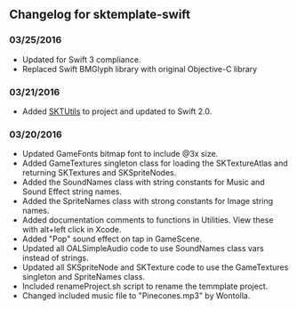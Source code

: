 ## Changelog for sktemplate-swift

### 03/25/2016
- Updated for Swift 3 compliance.
- Replaced Swift BMGlyph library with original Objective-C library

### 03/21/2016
- Added [SKTUtils](https://github.com/raywenderlich/SKTUtils) to project and updated to Swift 2.0.

### 03/20/2016
- Updated GameFonts bitmap font to include @3x size.
- Added GameTextures singleton class for loading the SKTextureAtlas and returning SKTextures and SKSpriteNodes.
- Added the SoundNames class with string constants for Music and Sound Effect string names.
- Added the SpriteNames class with strong constants for Image string names.
- Added documentation comments to functions in Utilities. View these with alt+left click in Xcode.
- Added "Pop" sound effect on tap in GameScene.
- Updated all OALSimpleAudio code to use SoundNames class vars instead of strings.
- Updated all SKSpriteNode and SKTexture code to use the GameTextures singleton and SpriteNames class. 
- Included renameProject.sh script to rename the temmplate project.
- Changed included music file to "Pinecones.mp3" by Wontolla.